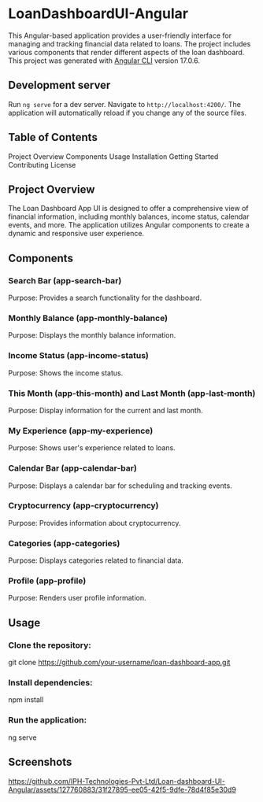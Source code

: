 # LoanDashboardUI-Angular

This Angular-based application provides a user-friendly interface for managing and tracking financial data related to loans. The project includes various components that render different aspects of the loan dashboard.
This project was generated with [Angular CLI](https://github.com/angular/angular-cli) version 17.0.6.

## Development server

Run `ng serve` for a dev server. Navigate to `http://localhost:4200/`. The application will automatically reload if you change any of the source files.

## Table of Contents

Project Overview
Components
Usage
Installation
Getting Started
Contributing
License


## Project Overview

The Loan Dashboard App UI is designed to offer a comprehensive view of financial information, including monthly balances, income status, calendar events, and more. The application utilizes Angular components to create a dynamic and responsive user experience.

## Components
### Search Bar (app-search-bar)
Purpose: Provides a search functionality for the dashboard.


### Monthly Balance (app-monthly-balance)
Purpose: Displays the monthly balance information.


### Income Status (app-income-status)
Purpose: Shows the income status.


### This Month (app-this-month) and Last Month (app-last-month)
Purpose: Display information for the current and last month.


### My Experience (app-my-experience)
Purpose: Shows user's experience related to loans.


### Calendar Bar (app-calendar-bar)
Purpose: Displays a calendar bar for scheduling and tracking events.


### Cryptocurrency (app-cryptocurrency)
Purpose: Provides information about cryptocurrency.


### Categories (app-categories)
Purpose: Displays categories related to financial data.


### Profile (app-profile)
Purpose: Renders user profile information.

## Usage
### Clone the repository:
git clone https://github.com/your-username/loan-dashboard-app.git

### Install dependencies:
npm install

### Run the application:
ng serve

## Screenshots
https://github.com/IPH-Technologies-Pvt-Ltd/Loan-dashboard-UI-Angular/assets/127760883/31f27895-ee05-42f5-9dfe-78d4f85e30d9

